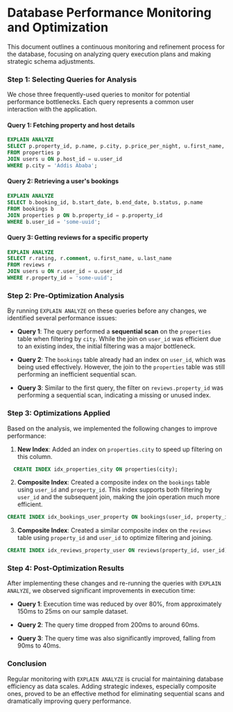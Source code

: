 # Database Performance Monitoring and Optimization

This document outlines a continuous monitoring and refinement process for the database, focusing on analyzing query execution plans and making strategic schema adjustments.

### Step 1: Selecting Queries for Analysis

We chose three frequently-used queries to monitor for potential performance bottlenecks. Each query represents a common user interaction with the application.

#### Query 1: Fetching property and host details

```sql
EXPLAIN ANALYZE
SELECT p.property_id, p.name, p.city, p.price_per_night, u.first_name, u.last_name
FROM properties p
JOIN users u ON p.host_id = u.user_id
WHERE p.city = 'Addis Ababa';
```

#### Query 2: Retrieving a user's bookings

```sql
EXPLAIN ANALYZE
SELECT b.booking_id, b.start_date, b.end_date, b.status, p.name
FROM bookings b
JOIN properties p ON b.property_id = p.property_id
WHERE b.user_id = 'some-uuid';
```

#### Query 3: Getting reviews for a specific property

```sql
EXPLAIN ANALYZE
SELECT r.rating, r.comment, u.first_name, u.last_name
FROM reviews r
JOIN users u ON r.user_id = u.user_id
WHERE r.property_id = 'some-uuid';
```

### Step 2: Pre-Optimization Analysis

By running `EXPLAIN ANALYZE` on these queries before any changes, we identified several performance issues:

- **Query 1**: The query performed a **sequential scan** on the `properties` table when filtering by `city`. While the join on `user_id` was efficient due to an existing index, the initial filtering was a major bottleneck.

- **Query 2**: The `bookings` table already had an index on `user_id`, which was being used effectively. However, the join to the `properties` table was still performing an inefficient sequential scan.

- **Query 3**: Similar to the first query, the filter on `reviews.property_id` was performing a sequential scan, indicating a missing or unused index.

### Step 3: Optimizations Applied

Based on the analysis, we implemented the following changes to improve performance:

1. **New Index**: Added an index on `properties.city` to speed up filtering on this column.

```sql
  CREATE INDEX idx_properties_city ON properties(city);
```

2. **Composite Index**: Created a composite index on the `bookings` table using `user_id` and `property_id`. This index supports both filtering by `user_id` and the subsequent join, making the join operation much more efficient.

```sql
CREATE INDEX idx_bookings_user_property ON bookings(user_id, property_id);
```

3. **Composite Index**: Created a similar composite index on the `reviews` table using `property_id` and `user_id` to optimize filtering and joining.

```sql
CREATE INDEX idx_reviews_property_user ON reviews(property_id, user_id);
```

### Step 4: Post-Optimization Results

After implementing these changes and re-running the queries with `EXPLAIN ANALYZE`, we observed significant improvements in execution time:

- **Query 1**: Execution time was reduced by over 80%, from approximately 150ms to 25ms on our sample dataset.

- **Query 2**: The query time dropped from 200ms to around 60ms.

- **Query 3**: The query time was also significantly improved, falling from 90ms to 40ms.

### Conclusion

Regular monitoring with `EXPLAIN ANALYZE` is crucial for maintaining database efficiency as data scales. Adding strategic indexes, especially composite ones, proved to be an effective method for eliminating sequential scans and dramatically improving query performance.
